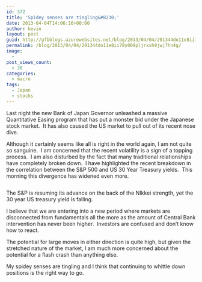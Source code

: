 ```yaml
---
id: 372
title: 'Spidey senses are tingling&#8230;'
date: 2013-04-04T14:06:16+00:00
author: kevin
layout: post
guid: http://gfbblogs.azurewebsites.net/blog/2013/04/04/201344do11e8ii78y009pljrxxh9jwj7hn4g/
permalink: /blog/2013/04/04/201344do11e8ii78y009pljrxxh9jwj7hn4g/
image:
  - 
post_views_count:
  - 30
categories:
  - macro
tags:
  - Japan
  - stocks
---
```

Last night the new Bank of Japan Governor unleashed a massive Quantitative Easing program that has put a monster bid under the Japanese stock market.  It has also caused the US market to pull out of its recent nose dive.

Although it certainly seems like all is right in the world again, I am not quite so sanguine.  I am concerned that the recent volatility is a sign of a topping process.  I am also disturbed by the fact that many traditional relationships have completely broken down.  I have highlighted the recent breakdown in the correlation between the S&P 500 and US 30 Year Treasury yields.  This morning this divergence has widened even more.

<img class="aligncenter" alt="" src="http://themacrotourist.com/blogs/SPX%20vs%20BY%20Apr%2004%2013.gif" />

The S&P is resuming its advance on the back of the NIkkei strength, yet the 30 year US treasury yield is falling.

I believe that we are entering into a new period where markets are disconnected from fundamentals all the more as the amount of Central Bank intervention has never been higher.  Investors are confused and don&#8217;t know how to react.

The potential for large moves in either direction is quite high, but given the stretched nature of the market, I am much more concerned about the potential for a flash crash than anything else.

My spidey senses are tingling and I think that continuing to whittle down positions is the right way to go.

<img class="aligncenter" alt="" src="http://static.squarespace.com/static/500f3df9e4b006cb9ec150a3/50c60ecbe4b026203261b4d3/515d89d1e4b0522104ef7cd1/1365084626476/tobey-maguire-spider-man1.jpg" />